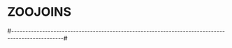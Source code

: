 # ZOOJOINS
#------------------------------------------------------------------------------------------------#

